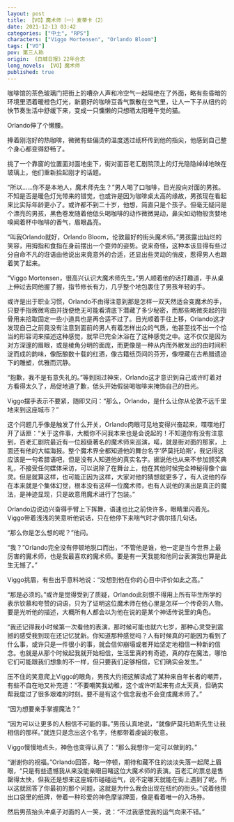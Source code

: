 ```yaml
---
layout: post
title: 【VO】魔术师（一）麦蒂卡（2）
date: 2021-12-13 03:42
categories: ["中土", "RPS"]
characters: ["Viggo Mortensen", "Orlando Bloom"]
tags: ["VO"]
pov: 第三人称
origin: 《白城日报》22年合志
long_novels: 【VO】魔术师
published: true
---
```


咖啡馆的茶色玻璃门把街上的嘈杂人声和冷空气一起隔绝在了外面，略有些昏暗的环境里洒着暖橙色灯光，新磨好的咖啡豆香气飘散在空气里，让人一下子从纽约的快节奏生活中舒缓下来，变成一只慵懒的只想晒太阳睡午觉的猫。

Orlando伸了个懒腰。

捧着刚泡好的热咖啡，微微有些偏烫的温度透过纸杯传到他的指尖，他感到自己整个身心都变得舒畅了。

挑了一个靠窗的位置面对面地坐下，街对面百老汇剧院顶上的灯光隐隐绰绰地映在玻璃上，他们重新拾起刚才的话题。

“所以……你不是本地人，魔术师先生？”男人喝了口咖啡，目光投向对面的男孩。不知是否是暖色灯光带来的错觉，也或许是因为咖啡桌太高的缘故，男孩现在看起来比实际年龄更小了。或许都不到二十岁，他想，简直只是个孩子。但毫无疑问是个漂亮的男孩，黑色卷发随着他低头喝咖啡的动作微微晃动，鼻尖如动物般贪婪地嗅闻着杯中咖啡的香气，眉眼晶亮。

“叫我Orlando就好，Orlando Bloom，伦敦最好的街头魔术师。”男孩露出灿烂的笑容，用拇指和食指在身前摆出一个耍帅的姿势。说来奇怪，这种本该显得有些过分自命不凡的诳语由他说出来竟意外的合适，还显出些灵动的俏皮，惹得男人也跟着笑了起来。

“Viggo Mortensen，很高兴认识大魔术师先生。”男人顺着他的话打趣道，手从桌上伸过去同他握了握，指节修长有力，几乎整个地包裹住了男孩年轻的手。

或许是出于职业习惯，Orlando不由得注意到那是怎样一双天然适合变魔术的手，只要手指微微弯曲并拢便绝无可能看清底下潜藏了多少秘密，而那些略微突起的指骨用来拾取固定一些小道具也是再合适不过了。目光顺着手往上移，Orlando这才发现自己之前竟没有注意到面前的男人有着怎样出众的气质，他甚至找不出一个恰当的形容词来描述这种感觉，就早已完全沐浴在了这种感觉之中。这不仅仅是因为对方深邃的眉眼，或是棱角分明的面庞，而更像是一种从内而外散发出的由时间积淀而成的韵味，像酝酿数十载的红酒，像古籍纸页间的芬芳，像埋藏在古希腊遗迹下的雕塑，优雅而沉静。

“抱歉，我不是有意失礼的。”等到回过神来，Orlando这才意识到自己或许盯着对方看得太久了，局促地道了歉，低头开始假装喝咖啡来掩饰自己的目光。

Viggo摆手表示不要紧，随即又问：“那么，Orlando，是什么让你从伦敦不远千里地来到这座城市？”

这个问题几乎像是触发了什么开关，Orlando肉眼可见地变得兴奋起来，喋喋地打开了话匣：“关于这件事，大概你不问我本来也是会说起的！不知道你有没有注意到，百老汇剧院最近有一位超级著名的魔术师来巡演，喏，就是街对面的那家，上面还有他的大幅海报。整个魔术界全都知道他的舞台名字‘萨莫托珀斯’，我记得这应该是一句希腊语吧，但是没有人知道他的真实名字。据说他也从来不参加颁奖典礼，不接受任何媒体采访，可以说除了在舞台上，他在其他时候完全神秘得像个幽灵。但是就算这样，也可能正因为这样，大家对他的猜想就更多了，有人说他的存在本来就是个集体幻觉，根本没有这样一位魔术师，也有人说他的演出是真正的魔法，是神迹显现，只是故意用魔术进行了包装。”

Orlando边说边兴奋得手臂上下挥舞，语速也比之前快许多，眼睛里闪着光。Viggo带着浅浅的笑意听他说话，只在他停下来喘气时才偶尔插几句话。

“那么你是怎么想的呢？”他问。

“我？”Orlando完全没有停顿地脱口而出，“不管他是谁，他一定是当今世界上最厉害的魔术师，也是我最喜欢的魔术师。要是有一天我能和他同台表演我也算是此生无憾了。”

Viggo挑眉，有些出乎意料地说：“没想到他在你的心目中评价如此之高。”

“那是必须的。”或许是觉得受到了质疑，Orlando此刻恨不得用上所有毕生所学的表示钦慕和夸赞的词语，只为了证明这位魔术师在他心里是怎样一个传奇的人物。要是光听他的描述，大概所有人都会以为他在说的是某个神话传说里的角色。

“我还记得我小时候第一次看他的表演，那时候可能也就六七岁，那种心灵受到震撼的感受我到现在还记忆犹新。你知道那种感觉吗？人有时候真的可能因为看到了什么事，或许只是一件很小的事，就会信仰崩塌或者开始坚定地相信一种新的信念。也就是从那个时候起我就开始相信，生活里真的有奇迹，真的存在魔法，哪怕它们可能跟我们想象的不一样，但只要我们足够相信，它们确实会发生。”

压不住的笑意爬上Viggo的眼角，男孩大约把这解读成了某种来自年长者的嘲弄，有些不自在地又补充道：“不要嘲笑我幼稚，这个或许听起来有点太天真，但确实帮我度过了很多艰难的时刻。要不是有这个信念我也不会变成魔术师了。”

“因为想要亲手掌握魔法？”

“因为可以让更多的人相信不可能的事。”男孩认真地说，“就像萨莫托珀斯先生让我相信的那样。”就连只是念出这个名字，他都带着虔诚的敬意。

Viggo慢慢地点头，神色也变得认真了：“那么我想你一定可以做到的。”

“谢谢你的祝福。”Orlando回答，略一停顿，期待和藏不住的淡淡失落一起爬上眉眼，“只是有些遗憾我从来没能亲眼目睹这位大魔术师的表演。百老汇的票总是售罄得太快，但我还是想来这座城市碰碰运气，说不定哪天就能在街上遇到了呢。所以这就回答了你最初的那个问题，这就是为什么我会出现在纽约的街头。”说着他摸出口袋里的纸牌，带着一种珍爱的神色摩挲牌面，像是看着唯一的入场券。

然后男孩抬头冲桌子对面的人一笑，说：“不过我感觉我的运气向来不错。”
